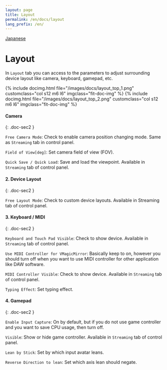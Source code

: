 ```yaml
---
layout: page
title: Layout
permalink: /en/docs/layout
lang_prefix: /en/
---
```


[Japanese](../../docs/layout)

# Layout

In `Layout` tab you can access to the parameters to adjust surrounding device layout like camera, keyboard, gamepad, etc.

<div class="row">
{% include docimg.html file="/images/docs/layout_top_1.png" customclass="col s12 m6 l6" imgclass="fit-doc-img" %}
{% include docimg.html file="/images/docs/layout_top_2.png" customclass="col s12 m6 l6" imgclass="fit-doc-img" %}
</div>

#### Camera
{: .doc-sec2 }

`Free Camera Mode`: Check to enable camera position changing mode. Same as `Streaming` tab in control panel.

`Field of View[deg]`: Set camera field of view (FOV).

`Quick Save / Quick Load`: Save and load the viewpoint. Available in `Streaming` tab of control panel.

#### 2. Device Layout
{: .doc-sec2 }

`Free Layout Mode`: Check to custom device layouts. Available in Streaming tab of control panel.

#### 3. Keyboard / MIDI
{: .doc-sec2 }

`Keyboard and Touch Pad Visible`: Check to show device. Available in `Streaming` tab of control panel.

`Use MIDI Controller for VMagicMirror`: Basically keep to on, however you should turn off when you want to use MIDI controller for other application like DAW software.

`MIDI Controller Visible`: Check to show device. Available in `Streaming` tab of control panel.

`Typing Effect`: Set typing effect.


#### 4. Gamepad
{: .doc-sec2 }

`Enable Input Capture`: On by default, but if you do not use game controller and you want to save CPU usage, then turn off.

`Visible`: Show or hide game controller. Available in `Streaming` tab of control panel.

`Lean by Stick`: Set by which input avatar leans.

`Reverse Direction to lean`: Set which axis lean should negate.

